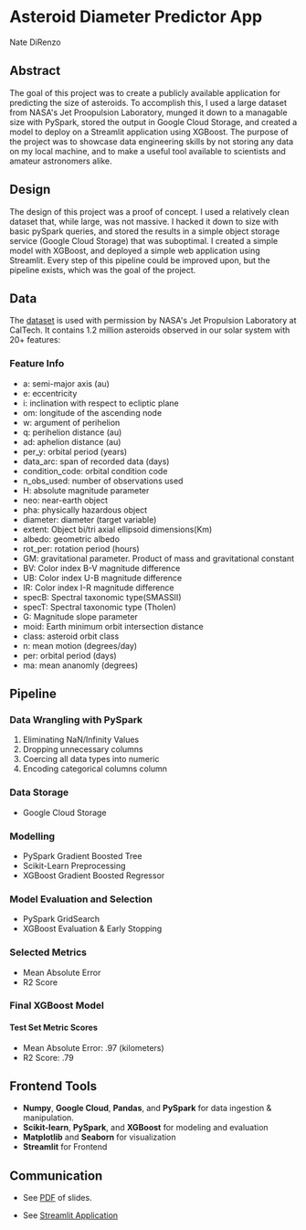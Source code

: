 # Asteroid Diameter Predictor App

Nate DiRenzo

## Abstract

The goal of this project was to create a publicly available application for predicting the size of asteroids. To accomplish this, I used a large dataset from NASA's Jet Proopulsion Laboratory, munged it down to a managable size with PySpark, stored the output in Google Cloud Storage, and created a model to deploy on a Streamlit application using XGBoost. The purpose of the project was to showcase data engineering skills by not storing any data on my local machine, and to make a useful tool available to scientists and amateur astronomers alike.

## Design

The design of this project was a proof of concept. I used a relatively clean dataset that, while large, was not massive. I hacked it down to size with basic pySpark queries, and stored the results in a simple object storage service (Google Cloud Storage) that was suboptimal. I created a simple model with XGBoost, and deployed a simple web application using Streamlit. Every step of this pipeline could be improved upon, but the pipeline exists, which was the goal of the project.

## Data

The [dataset](https://ssd.jpl.nasa.gov/tools/sbdb_query.html) is used with permission by NASA's Jet Propulsion Laboratory at CalTech. It contains 1.2 million asteroids observed in our solar system with 20+ features:

### Feature Info

- a: semi-major axis (au)
- e: eccentricity
- i: inclination with respect to ecliptic plane
- om: longitude of the ascending node
- w: argument of perihelion
- q: perihelion distance (au)
- ad: aphelion distance (au)
- per_y: orbital period (years)
- data_arc: span of recorded data (days)
- condition_code: orbital condition code
- n_obs_used: number of observations used
- H: absolute magnitude parameter
- neo: near-earth object
- pha: physically hazardous object
- diameter: diameter (target variable)
- extent: Object bi/tri axial ellipsoid dimensions(Km)
- albedo: geometric albedo
- rot_per: rotation period (hours)
- GM: gravitational parameter. Product of mass and gravitational constant
- BV: Color index B-V magnitude difference
- UB: Color index U-B magnitude difference
- IR: Color index I-R magnitude difference
- specB: Spectral taxonomic type(SMASSII)
- specT: Spectral taxonomic type (Tholen)
- G: Magnitude slope parameter
- moid: Earth minimum orbit intersection distance
- class: asteroid orbit class
- n: mean motion (degrees/day)
- per: orbital period (days)
- ma: mean ananomly (degrees)

## Pipeline

### Data Wrangling with PySpark

1. Eliminating NaN/Infinity Values
2. Dropping unnecessary columns
3. Coercing all data types into numeric
4. Encoding categorical columns column

### Data Storage

- Google Cloud Storage

### Modelling
  
- PySpark Gradient Boosted Tree
- Scikit-Learn Preprocessing
- XGBoost Gradient Boosted Regressor

### Model Evaluation and Selection
  
- PySpark GridSearch
- XGBoost Evaluation & Early Stopping

### Selected Metrics

- Mean Absolute Error
- R2 Score

### Final XGBoost Model

#### Test Set Metric Scores

- Mean Absolute Error: .97 (kilometers)
- R2 Score: .79

## Frontend Tools

- **Numpy**, **Google Cloud**, **Pandas**, and **PySpark** for data ingestion & manipulation.
- **Scikit-learn**, **PySpark**, and **XGBoost** for modeling and evaluation
- **Matplotlib** and **Seaborn** for visualization
- **Streamlit** for Frontend

## Communication

- See [PDF](https://github.com/NateDiR/celestial_body_size_predictor/blob/main/Asteroid%20Predictor%20Presentation.pdf) of slides.

- See [Streamlit Application](https://share.streamlit.io/natedir/celestial_body_size_predictor/main)
